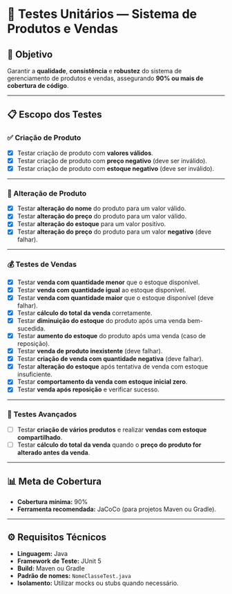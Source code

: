 # 🧪 Testes Unitários — Sistema de Produtos e Vendas

## 🎯 Objetivo  
Garantir a **qualidade**, **consistência** e **robustez** do sistema de gerenciamento de produtos e vendas, assegurando **90% ou mais de cobertura de código**.

---

## 📋 Escopo dos Testes

### ✅ Criação de Produto
- [x] Testar criação de produto com **valores válidos**.  
- [x] Testar criação de produto com **preço negativo** (deve ser inválido).  
- [x] Testar criação de produto com **estoque negativo** (deve ser inválido).  

---

### 🔄 Alteração de Produto
- [x] Testar **alteração do nome** do produto para um valor válido.  
- [x] Testar **alteração do preço** do produto para um valor válido.  
- [x] Testar **alteração do estoque** para um valor positivo.  
- [x] Testar **alteração do preço** do produto para um valor **negativo** (deve falhar).  

---

### 💰 Testes de Vendas
- [x] Testar **venda com quantidade menor** que o estoque disponível.  
- [x] Testar **venda com quantidade igual** ao estoque disponível.  
- [x] Testar **venda com quantidade maior** que o estoque disponível (deve falhar).  
- [x] Testar **cálculo do total da venda** corretamente.  
- [x] Testar **diminuição do estoque** do produto após uma venda bem-sucedida.  
- [x] Testar **aumento do estoque** do produto após uma venda (caso de reposição).  
- [x] Testar **venda de produto inexistente** (deve falhar).  
- [x] Testar **criação de venda com quantidade negativa** (deve falhar).  
- [x] Testar **alteração do estoque** após tentativa de venda com estoque insuficiente.  
- [x] Testar **comportamento da venda com estoque inicial zero**.  
- [x] Testar **venda após reposição** e verificar sucesso.  

---

### 🧩 Testes Avançados
- [ ] Testar **criação de vários produtos** e realizar **vendas com estoque compartilhado**.  
- [ ] Testar **cálculo do total da venda** quando o **preço do produto for alterado antes da venda**.  

---

## 📊 Meta de Cobertura
- **Cobertura mínima:** 90%  
- **Ferramenta recomendada:** JaCoCo (para projetos Maven ou Gradle).  

---

## ⚙️ Requisitos Técnicos
- **Linguagem:** Java  
- **Framework de Teste:** JUnit 5  
- **Build:** Maven ou Gradle  
- **Padrão de nomes:** `NomeClasseTest.java`  
- **Isolamento:** Utilizar mocks ou stubs quando necessário.  



